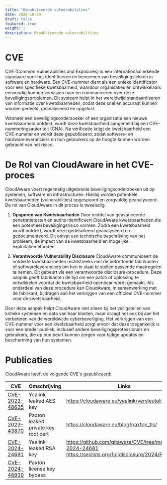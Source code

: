 ```yaml
---
title: "Gepubliceerde vulnerabilities"
date: 2024-10-20
draft: false
featured: true
weight: 1
description: Gepubliceerde vulnerabilities
---
```

# CVE
CVE (Common Vulnerabilities and Exposures) is een internationaal erkende standaard voor het identificeren en 
benoemen van beveiligingslekken in software en hardware. Een CVE-nummer dient als een unieke identificator 
voor een specifieke kwetsbaarheid, waardoor organisaties en ontwikkelaars eenvoudig kunnen verwijzen naar en 
communiceren over deze beveiligingsproblemen. Dit systeem helpt in het wereldwijd standaardiseren van 
informatie over kwetsbaarheden, zodat deze snel en accuraat kunnen worden gedeeld, geanalyseerd en opgelost.  

Wanneer een beveiligingsonderzoeker of een organisatie een nieuwe kwetsbaarheid ontdekt, wordt deze 
kwetsbaarheid aangemeld bij een CVE-nummeringsautoriteit (CNA). Na verificatie krijgt de kwetsbaarheid een 
CVE-nummer en wordt deze gepubliceerd, zodat software- en hardwareleveranciers en hun gebruikers op de 
hoogte kunnen worden gebracht van het risico.  

# De Rol van CloudAware in het CVE-proces

CloudAware voert regelmatig uitgebreide beveiligingsonderzoeken uit op systemen, software en infrastructuren. 
Hierbij worden potentiële kwetsbaarheden (vulnerabilities) opgespoord en zorgvuldig geanalyseerd. De rol 
van CloudAware in dit proces is tweeledig:

1. **Opsporen van Kwetsbaarheden**
Door middel van geavanceerde penetratietesten en audits identificeert CloudAware kwetsbaarheden die een potentieel beveiligingsrisico vormen. Zodra een kwetsbaarheid wordt ontdekt, wordt deze gedetailleerd geanalyseerd en gedocumenteerd. Dit omvat een technische beschrijving van het probleem, de impact van de kwetsbaarheid en mogelijke exploitatiemethoden.

2. **Verantwoorde Vulnerability Disclosure**
CloudAware communiceert de ontdekte kwetsbaarheden rechtstreeks met de betreffende fabrikanten of softwareleveranciers om hen in staat te stellen passende maatregelen te nemen. Dit gebeurt via een verantwoorde disclosure-procedure. Deze aanpak geeft fabrikanten de tijd om een patch of oplossing te ontwikkelen voordat de kwetsbaarheid openbaar wordt gemaakt. Als onderdeel van deze procedure kan CloudAware, in samenwerking met de fabrikant, bijdragen aan het verkrijgen van een officieel CVE-nummer voor de kwetsbaarheid.

Door deze aanpak helpt CloudAware niet alleen bij het veiligstellen van kritieke systemen en data van haar 
klanten, maar draagt het ook bij aan het verbeteren van de wereldwijde cyberbeveiliging. Het verkrijgen 
van een CVE-nummer voor een kwetsbaarheid zorgt ervoor dat deze toegankelijk is voor een breder publiek, 
inclusief andere beveiligingsprofessionals en gebruikers, die op hun beurt kunnen zorgen voor tijdige 
updates en bescherming van hun systemen.

# Publicaties
CloudAware heeft de volgende CVE's gepubliceerd:


| CVE | Omschrijving | Links |
|--|--|--|
| [CVE-2022-48625](https://www.cve.org/CVERecord?id=CVE-2022-48625) | Yealink leaked AES key | https://cloudaware.eu/yealink/versleuteling/ |
| [CVE-2023-43870](https://www.cve.org/CVERecord?id=CVE-2023-43870) | Paxton leaked private key root cert | https://cloudaware.eu/blog/paxton_tls/ |
| [CVE-2024-24681](https://www.cve.org/CVERecord?id=CVE-2024-24681) | Yealink leaked RSA key | https://github.com/gitaware/CVE/tree/main/CVE-2024-24681 https://seclists.org/fulldisclosure/2024/Feb/22 |
| [CVE-2024-48939](https://www.cve.org/CVERecord?id=CVE-2024-48939) | Paxton license key bypass |  |

